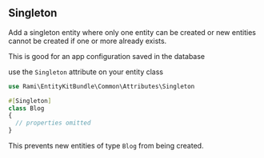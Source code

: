 Singleton
-
Add a singleton entity where only one entity can be created or new entities cannot be created if one or more already exists.

This is good for an app configuration saved in the database

use the `Singleton` attribute on your entity class

```php
use Rami\EntityKitBundle\Common\Attributes\Singleton

#[Singleton]
class Blog 
{
  // properties omitted
}
```

This prevents new entities of type `Blog` from being created.
